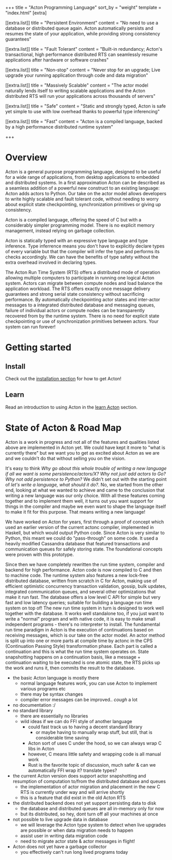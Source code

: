 +++
title = "Acton Programming Language"
sort_by = "weight"
template = "index.html"
[extra]

[[extra.list]]
title = "Persistent Environment"
content = "No need to use a database or distributed queue again. Acton automatically persists and resumes the state of your application, while providing strong consistency guarantees"

[[extra.list]]
title = "Fault Tolerant"
content = "Built-in redundancy; Acton's transactional, high performance distributed RTS can seamlessly resume applications after hardware or software crashes"

[[extra.list]]
title = "Non-stop"
content = "Never stop for an upgrade; Live upgrade your running application through code and data migration"

[[extra.list]]
title = "Massively Scalable"
content = "The actor model naturally lends itself to writing scalable applications and the Acton distributed RTS will run your applications across thousands of servers"

[[extra.list]]
title = "Safe"
content = "Static and strongly typed, Acton is safe yet simple to use with low overhead thanks to powerful type inferencing"

[[extra.list]]
title = "Fast"
content = "Acton is a compiled language, backed by a high performance distributed runtime system"

+++

# Overview

Acton is a general purpose programming language, designed to be useful for a wide range of applications, from desktop applications to embedded and distributed systems. In a first approximation Acton can be described as a seamless addition of a powerful new construct to an existing language: Acton adds actors to Python. Our take on the actor model allows developers to write highly scalable and fault tolerant code, without needing to worry about explicit state checkpointing, synchronization primitives or giving up consistency. 

Acton is a compiled language, offering the speed of C but with a considerably simpler programming model. There is no explicit memory management, instead relying on garbage collection.

Acton is statically typed with an expressive type language and type inference. Type inferrence means you don't have to explicitly declare types of every variable but that the compiler will infer the type and performs its checks accordingly. We can have the benefits of type safety without the extra overhead involved in declaring types.

The Acton Run Time System (RTS) offers a distributed mode of operation allowing multiple computers to participate in running one logical Acton system. Actors can migrate between compute nodes and load balance the application workload. The RTS offers exactly once message delivery guarantees and strong serial state consistency without sacrificing performance. By automatically checkpointing actor states and inter-actor messages to a integrated distributed database and messaging queues, failure of individual actors or compute nodes can be transparently recovered from by the runtime system. There is no need for explicit state checkpointing or use of synchronization primitives between actors. Your system can run forever!


# Getting started

## Install
Check out the [installation section](install) for how to get Acton!

## Learn

Read an introduction to using Acton in the [learn Acton](learn) section.


# State of Acton & Road Map


Acton is a work in progress and not all of the features and qualities listed above are implemented in Acton yet. We could have kept it more to "what is currently there" but we want you to get as excited about Acton as we are and we couldn't do that without selling you on the vision.

It's easy to think *Why go about this whole trouble of writing a new language if all we want is some persistence/actors/X? Why not just add actors to Go? Why not add persistence to Python?* We didn't set out with the starting point of *let's write a language, what should it do?*. No, we started from the other end, looking at what we wanted to achieve and came to the conclusion that writing a new language was our only choice. With all these features coming together and to implement them well, it turns out you want support for things in the compiler and maybe we even want to shape the language itself to make it fit for this purpose. That means writing a new language!

We have worked on Acton for years, first through a proof of concept which used an earlier version of the current actonc compiler, implemented in Haskell, but which would output Python code. Since Acton is very similar to Python, this meant we could do "pass-through" on some code. It used a heavily modified Cassandra database that featured transactions and communication queues for safely storing state. The foundational concepts were proven with this prototype.

Since then we have completely rewritten the run time system, compiler and backend for high performance. Acton code is now compiled to C and then to machine code. The runtime system also features a new lock-free distributed database, written from scratch in C for Acton, making use of efficient optimistic concurrency transaction validation, gossip, bulk updates, integrated communication queues, and several other optimizations that make it run fast. The database offers a low level C API for simple but very fast and low latency queries; suitable for building a language run time system on top of! The new run time system in turn is designed to work well together with the database. It works well standalone too, if you just want to write a "normal" program and with native code, it is easy to make small independent programs - there's no interpreter to install. The fundamental run time paradigm in Acton is the execution of continuations based on receiving messages, which is our take on the actor model. An actor method is split up into one or more parts at compile time by actonc in the CPS (Continuation Passing Style) transformation phase. Each part is called a continuation and this is what the run time system operates on. State snapshotting happens on a continuation basis, like a message + continuation waiting to be executed is one atomic state, the RTS picks up the work and runs it, then commits the result to the database.

- the basic Acton language is mostly there
  - normal language features work, you can use Acton to implement various programs etc
  - there may be syntax changes
  - compiler error messages can be improved.. *cough* a lot
- no documentation :/
- no standard library
  - there are essentially no libraries
  - wild ideas if we can do FFI style of another language
    - could fast track us to having a decent standard library
      - or maybe having to manually wrap stuff, but still, that is considerable time saving
    - Acton sort of uses C under the hood, so we can always wrap C libs in Acton
    - however, C means little safety and wrapping code is all manual work
    - Rust is the favorite topic of discussion, much safer & can we automatically FFI wrap it? translate types?
- the current Acton version does support actor snapshotting and resumption of computation to/from the distributed database and queues
  - the implementation of actor migration and placement in the new C RTS is currently under way and will arrive shortly
  - this is a feature that did exist in the old Acton RTS
- the distributed backend does not yet support persisting data to disk
  - the database and distributed queues are all in-memory only for now
  - but its distributed, so hey, dont turn off all your machines at once
- not possible to live upgrade data in database
  - we will leverage the Acton type system to detect when live upgrades are possible or when data migration needs to happen
  - assist user in writing data migration code
  - need to migrate actor state & actor messages in flight!
- Acton does not yet have a garbage collector
  - you effectively can't run long lived programs today
